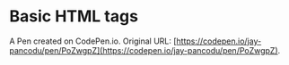 # Basic HTML tags

A Pen created on CodePen.io. Original URL: [https://codepen.io/jay-pancodu/pen/PoZwgpZ](https://codepen.io/jay-pancodu/pen/PoZwgpZ).


